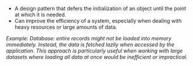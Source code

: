 - A design pattern that defers the initialization of an object until the point at which it is needed.
- Can improve the efficiency of a system, especially when dealing with heavy resources or large amounts of data.

*Example: Database: entire records might not be loaded into memory immediately. Instead, the data is fetched lazily when accessed by the application. This approach is particularly useful when working with large datasets where loading all data at once would be inefficient or impractical.*